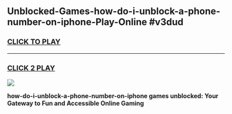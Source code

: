 
## Unblocked-Games-how-do-i-unblock-a-phone-number-on-iphone-Play-Online #v3dud
<h3>
<a href="https://news.freeplayer.one?title=how-do-i-unblock-a-phone-number-on-iphone&ref=3">CLICK TO PLAY</a></h3>
<hr>

<h3>
<a href="https://news.freeplayer.one?title=how-do-i-unblock-a-phone-number-on-iphone&ref=3">CLICK 2 PLAY</a>
  
</h3>

<a href="https://news.freeplayer.one?title=how-do-i-unblock-a-phone-number-on-iphone&ref=3"><img src="https://clearcache.store/games.png"></a>


**how-do-i-unblock-a-phone-number-on-iphone games unblocked: Your Gateway to Fun and Accessible Online Gaming**
